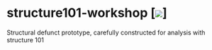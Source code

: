 # structure101-workshop [<img src="https://travis-ci.org/stsc-pentasys/structure101-workshop.svg?branch=master"/>]
Structural defunct prototype, carefully constructed for analysis with structure 101

